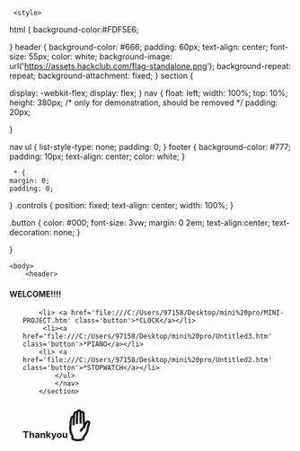 

     <style>
html {
  background-color:#FDF5E6;

}
header {
  background-color: #666;
  padding: 60px;
  text-align: center;
  font-size: 55px;
  color: white;
   background-image: url('https://assets.hackclub.com/flag-standalone.png');
  background-repeat: repeat;
  background-attachment: fixed;
}
section {

  display: -webkit-flex;
  display: flex;
}
nav {
  float: left;
  width: 100%;
  top: 10%;
  height: 380px; /* only for demonstration, should be removed */
  padding: 20px;


}

nav ul {
  list-style-type: none;
  padding: 0;
}
footer {
  background-color: #777;
  padding: 10px;
  text-align: center;
  color: white;
}


     * {
    margin: 0;
    padding: 0;
}
.controls {
          position: fixed;
    text-align: center;
    width: 100%;
}

.button {
    color: #000;
    font-size: 3vw;
    margin: 0 2em;
    text-align:center;
    text-decoration: none;
}


 }
  </style>
 </head>

    <body>
        <header>
  <h4>WELCOME!!!!</h4>
</header>
        <section>
            <nav>
            <ul>

        <li> <a href='file:///C:/Users/97158/Desktop/mini%20pro/MINI-PROJECT.htm' class='button'>*CLOCK</a></li>
         <li><a href='file:///C:/Users/97158/Desktop/mini%20pro/Untitled3.htm' class='button'>*PIANO</a></li>
        <li> <a href='file:///C:/Users/97158/Desktop/mini%20pro/Untitled2.htm' class='button'>*STOPWATCH</a></li>
            </ul>
            </nav>
        </section>
<footer>
    <h1>Thankyou<span style='font-size:50px;'>&#9995;</span></h1>
</footer>
    </body>
<script>






    </script>
</html>
